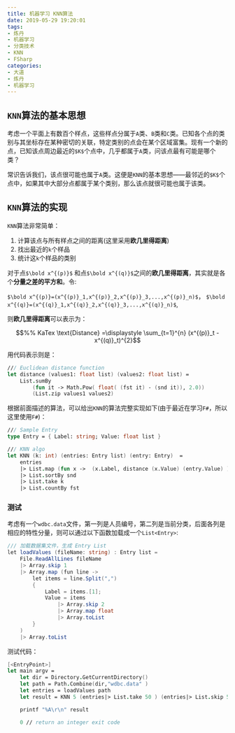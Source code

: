```yaml
---
title: 机器学习 KNN算法
date: 2019-05-29 19:20:01
tags:
- 炼丹
- 机器学习
- 分类技术
- KNN
- FSharp
categories:
- 大道
- 炼丹
- 机器学习
---
```



## `KNN`算法的基本思想

考虑一个平面上有数百个样点，这些样点分属于`A`类、`B`类和`C`类。已知各个点的类别与其坐标存在某种密切的关联，特定类别的点会在某个区域富集。现有一个新的点，已知该点周边最近的`$K$`个点中，几乎都属于`A`类，问该点最有可能是哪个类？

常识告诉我们，该点很可能也属于`A`类。这便是`KNN`的基本思想——最邻近的`$K$`个点中，如果其中大部分点都属于某个类别，那么该点就很可能也属于该类。


## `KNN`算法的实现

`KNN`算法非常简单：

1. 计算该点与所有样点之间的距离(这里采用**欧几里得距离**)
2. 找出最近的`k`个样品
3. 统计这`k`个样品的类别


对于点`$\bold x^{(p)}$` 和点`$\bold x^{(q)}$`之间的**欧几里得距离**，其实就是各个**分量之差的平方和**。令:

`$\bold x^{(p)}=(x^{(p)}_1,x^{(p)}_2,x^{(p)}_3,...,x^{(p)}_n)$`，
`$\bold x^{(q)}=(x^{(q)}_1,x^{(q)}_2,x^{(q)}_3,...,x^{(q)}_n)$`,

则**欧几里得距离**可以表示为：
```math
%% KaTex
\text{Distance} =\displaystyle \sum_{t=1}^{n} (x^{(p)}_t - x^{(q)}_t)^{2}
```

用代码表示则是：
```fsharp
/// Euclidean distance function
let distance (values1: float list) (values2: float list) = 
    List.sumBy 
        (fun it -> Math.Pow( float( (fst it) - (snd it)), 2.0)) 
        (List.zip values1 values2)
```
根据前面描述的算法，可以给出`KNN`的算法完整实现如下(由于最近在学习`F#`，所以这里使用`F#`)：<!-- more -->
```fsharp
/// Sample Entry
type Entry = { Label: string; Value: float list }

/// KNN algo
let KNN (k: int) (entries: Entry list) (entry: Entry)  = 
    entries 
    |> List.map (fun x ->  (x.Label, distance (x.Value) (entry.Value) ) )
    |> List.sortBy snd
    |> List.take k
    |> List.countBy fst
```

### 测试

考虑有一个`wdbc.data`文件，第一列是人员编号，第二列是当前分类，后面各列是相应的特性分量，则可以通过以下函数加载成一个`List<Entry>`:
```csharp
/// 加载数据集文件，生成 Entry List
let loadValues (fileName: string) : Entry list =
    File.ReadAllLines fileName
    |> Array.skip 1
    |> Array.map (fun line ->
        let items = line.Split(",")
        {
            Label = items.[1];
            Value = items
                |> Array.skip 2
                |> Array.map float 
                |> Array.toList
        }
    )
    |> Array.toList
```


测试代码：

```fsharp
[<EntryPoint>]
let main argv =
    let dir = Directory.GetCurrentDirectory()
    let path = Path.Combine(dir,"wdbc.data" )
    let entries = loadValues path
    let result = KNN 5 (entries|> List.take 50 ) (entries|> List.skip 50 |> List.head)

    printf "%A\r\n" result

    0 // return an integer exit code
```
